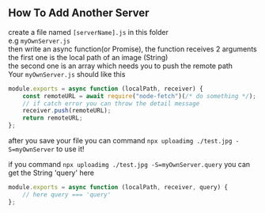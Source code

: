 ## How To Add Another Server

create a file named `[serverName].js` in this folder  
e.g `myOwnServer.js`  
then write an async function(or Promise), the function receives 2 arguments  
the first one is the local path of an image (String)  
the second one is an array which needs you to push the remote path  
Your `myOwnServer.js` should like this

```js
module.exports = async function (localPath, receiver) {
    const remoteURL = await require("node-fetch")(/* do something */);
    // if catch error you can throw the detail message
    receiver.push(remoteURL);
    return remoteURL;
};
```

after you save your file you can command `npx uploadimg ./test.jpg -S=myOwnServer` to use it!

if you command `npx uploadimg ./test.jpg -S=myOwnServer.query`
you can get the String 'query' here

```js
module.exports = async function (localPath, receiver, query) {
    // here query === 'query'
};
```
